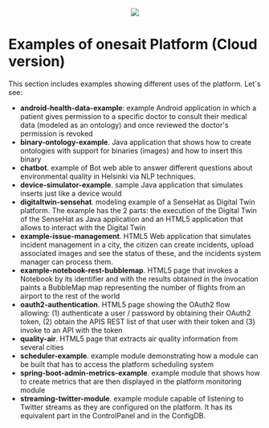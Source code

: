 <p align="center">
  <a src='https://www.onesaitplatform.com/'>
    <img src='https://github.com/onesaitplatform/onesaitplatform-cloud/tree/master/resources/images/onesait-platform-logo.png' />
  </a>
</p>

# Examples of onesait Platform (Cloud version)

This section includes examples showing different uses of the platform.
Let´s see:

* **android-health-data-example**: example Android application in which a patient gives permission to a specific doctor to consult their medical data (modeled as an ontology) and once reviewed the doctor's permission is revoked
* **binary-ontology-example**. Java application that shows how to create ontologies with support for binaries (images) and how to insert this binary
* **chatbot**. example of Bot web able to answer different questions about environmental quality in Helsinki via NLP techniques.
* **device-simulator-example**. sample Java application that simulates inserts just like a device would
* **digitaltwin-sensehat**. modeling example of a SenseHat as Digital Twin platform. The example has the 2 parts: the execution of the Digital Twin of the SenseHat as Java application and an HTML5 application that allows to interact with the Digital Twin
* **example-issue-management**. HTML5 Web application that simulates incident management in a city, the citizen can create incidents, upload associated images and see the status of these, and the incidents system manager can process them.
* **example-notebook-rest-bubblemap**. HTML5 page that invokes a Notebook by its identifier and with the results obtained in the invocation paints a BubbleMap map representing the number of flights from an airport to the rest of the world
* **oauth2-authentication**. HTML5 page showing the OAuth2 flow allowing: (1) authenticate a user / password by obtaining their OAuth2 token, (2) obtain the APIS REST list of that user with their token and (3) invoke to an API with the token
* **quality-air**. HTML5 page that extracts air quality information from several cities
* **scheduler-example**. example module demonstrating how a module can be built that has to access the platform scheduling system
* **spring-boot-admin-metrics-example**. example module that shows how to create metrics that are then displayed in the platform monitoring module
* **streaming-twitter-module**. example module capable of listening to Twitter streams as they are configured on the platform. It has its equivalent part in the ControlPanel and in the ConfigDB.

